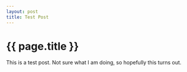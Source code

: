 ```yaml
---
layout: post
title: Test Post
---
```


{{ page.title }}
================

This is a test post. Not sure what I am doing, so hopefully this turns out.
